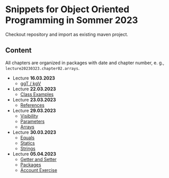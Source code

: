 # Snippets for Object Oriented Programming in Sommer 2023

Checkout repository and import as existing maven project.

## Content

All chapters are organized in packages with date and chapter number, e. g., `lecture20230323.chapter02.arrays`.

- Lecture **16.03.2023**
  - [ggT / kgV](src/lecture20230316/chapter01)
- Lecture **22.03.2023**
  - [Class Examples](src/lecture20230322/chapter02/classes)
- Lecture **23.03.2023**
  - [References](src/lecture20230323/chapter02/references)
- Lecture **29.03.2023**
  - [Visibility](src/lecture20230329/chapter02/visibility)
  - [Parameters](src/lecture20230329/chapter02/parameters)
  - [Arrays](src/lecture20230329/chapter02/arrays)
- Lecture **30.03.2023**
  - [Equals](src/lecture20230330/chapter02/equals)
  - [Statics](src/lecture20230330/chapter02/statics)
  - [Strings](src/lecture20230330/chapter02/strings)
- Lecture **05.04.2023**
  - [Getter and Setter](src/lecture20230405/chapter02/getterandsetter)
  - [Packages](src/lecture20230405/chapter02/packages)
  - [Account Exercise](src/lecture20230405/chapter02/account)
